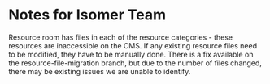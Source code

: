 # Notes for Isomer Team
Resource room has files in each of the resource categories - these resources are inaccessible on the CMS. If any existing resource files need to be modified, they have to be manually done. There is a fix available on the resource-file-migration branch, but due to the number of files changed, there may be existing issues we are unable to identify.
